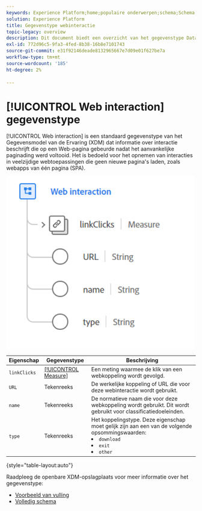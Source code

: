 ```yaml
---
keywords: Experience Platform;home;populaire onderwerpen;schema;Schema;XDM;velden;schema's;Schema's;webinteractie;datatype;data-type;data-type;
solution: Experience Platform
title: Gegevenstype webinteractie
topic-legacy: overview
description: Dit document biedt een overzicht van het gegevenstype Data Model (XDM) van het webinteractiemodel.
exl-id: 772d96c5-9fa3-4fed-8b38-16b8e7101743
source-git-commit: e31f92146deade8132965667e7d09e01f627be7a
workflow-type: tm+mt
source-wordcount: '185'
ht-degree: 2%

---
```


# [!UICONTROL Web interaction] gegevenstype

[!UICONTROL Web interaction] is een standaard gegevenstype van het Gegevensmodel van de Ervaring (XDM) dat informatie over interactie beschrijft die op een Web-pagina gebeurde nadat het aanvankelijke paginading werd voltooid. Het is bedoeld voor het opnemen van interacties in veelzijdige webtoepassingen die geen nieuwe pagina&#39;s laden, zoals webapps van één pagina (SPA).

<img src="../images/data-types/web-interaction.PNG" width="500" /><br />

| Eigenschap | Gegevenstype | Beschrijving |
| --- | --- | --- |
| `linkClicks` | [[!UICONTROL Measure]](./measure.md) | Een meting waarmee de klik van een webkoppeling wordt gevolgd. |
| `URL` | Tekenreeks | De werkelijke koppeling of URL die voor deze webinteractie wordt gebruikt. |
| `name` | Tekenreeks | De normatieve naam die voor deze webkoppeling wordt gebruikt. Dit wordt gebruikt voor classificatiedoeleinden. |
| `type` | Tekenreeks | Het koppelingstype. Deze eigenschap moet gelijk zijn aan een van de volgende opsommingswaarden: <li> `download` </li> <li> `exit` </li> <li> `other` </li> |

{style=&quot;table-layout:auto&quot;}

Raadpleeg de openbare XDM-opslagplaats voor meer informatie over het gegevenstype:

* [Voorbeeld van vulling](https://github.com/adobe/xdm/blob/master/components/datatypes/web/webinteraction.example.1.json)
* [Volledig schema](https://github.com/adobe/xdm/blob/master/components/datatypes/web/webinteraction.schema.json)
